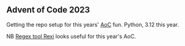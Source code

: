 ## Advent of Code 2023

Getting the repo setup for this years' [AoC](https://adventofcode.com) fun. Python, 3.12 this year.

NB [Regex tool Rexi](https://github.com/royreznik/rexi)
looks useful for this year's AoC.
